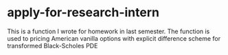 # apply-for-research-intern
This is a function I wrote for homework in last semester. The function is used to pricing American vanilla options with explicit difference scheme for transformed Black-Scholes PDE
